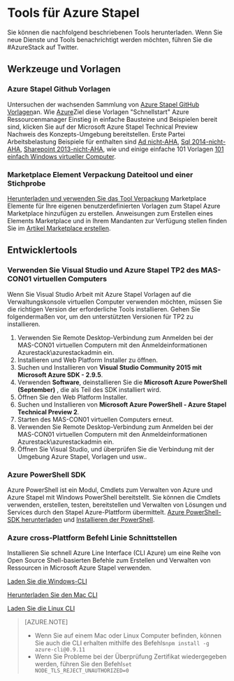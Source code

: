 <properties
    pageTitle="Tools und PaaS Dienste für Azure Stapel | Microsoft Azure"
    description="Erfahren Sie, wie Sie erste Schritte mit PaaS-Dienste in Azure Stapel."
    services="azure-stack"
    documentationCenter=""
    authors="ErikjeMS"
    manager="byronr"
    editor=""/>

<tags
    ms.service="multiple"
    ms.workload="na"
    ms.tgt_pltfrm="na"
    ms.devlang="na"
    ms.topic="article"
    ms.date="09/26/2016"
    ms.author="erikje"/>

# <a name="tools-for-azure-stack"></a>Tools für Azure Stapel

Sie können die nachfolgend beschriebenen Tools herunterladen. Wenn Sie neue Dienste und Tools benachrichtigt werden möchten, führen Sie die #AzureStack auf Twitter.

## <a name="template-tools"></a>Werkzeuge und Vorlagen

### <a name="azure-stack-github-templates"></a>Azure Stapel Github Vorlagen
Untersuchen der wachsenden Sammlung von [Azure Stapel GitHub Vorlagen](https://github.com/Azure/AzureStack-QuickStart-Templates)an. Wie [Azure](https://github.com/Azure/azure-quickstart-templates)Ziel diese Vorlagen "Schnellstart" Azure Ressourcenmanager Einstieg in einfache Bausteine und Beispielen bereit sind, klicken Sie auf der Microsoft Azure Stapel Technical Preview Nachweis des Konzepts-Umgebung bereitstellen. Erste Partei Arbeitsbelastung Beispiele für enthalten sind [Ad nicht-AHA](https://github.com/Azure/AzureStack-QuickStart-Templates/tree/master/ad-non-ha), [Sql 2014-nicht-AHA](https://github.com/Azure/AzureStack-QuickStart-Templates/tree/master/sql-2014-non-ha), [Sharepoint 2013-nicht-AHA](https://github.com/Azure/AzureStack-QuickStart-Templates/tree/master/sharepoint-2013-non-ha), wie und einige einfache 101 Vorlagen [101 einfach Windows virtueller Computer](https://github.com/Azure/AzureStack-QuickStart-Templates/tree/master/101-simple-windows-vm).


### <a name="marketplace-item-packaging-tool-and-sample"></a>Marketplace Element Verpackung Dateitool und einer Stichprobe
[Herunterladen und verwenden Sie das Tool Verpackung](http://www.aka.ms/azurestackmarketplaceitem) Marketplace Elemente für Ihre eigenen benutzerdefinierten Vorlagen zum Stapel Azure Marketplace hinzufügen zu erstellen. Anweisungen zum Erstellen eines Elements Marketplace und in Ihrem Mandanten zur Verfügung stellen finden Sie im [Artikel Marketplace erstellen](azure-stack-create-and-publish-marketplace-item.md).

## <a name="developer-tools"></a>Entwicklertools


### <a name="use-visual-studio-and-azure-stack-tp2-on-the-mas-con01-virtual-machine"></a>Verwenden Sie Visual Studio und Azure Stapel TP2 des MAS-CON01 virtuellen Computers
Wenn Sie Visual Studio Arbeit mit Azure Stapel Vorlagen auf die Verwaltungskonsole virtuellen Computer verwenden möchten, müssen Sie die richtigen Version der erforderliche Tools installieren. Gehen Sie folgendermaßen vor, um den unterstützten Versionen für TP2 zu installieren.

1. Verwenden Sie Remote Desktop-Verbindung zum Anmelden bei der MAS-CON01 virtuellen Computern mit den Anmeldeinformationen Azurestack\azurestackadmin ein.
2. Installieren und Web Platform Installer zu öffnen.
3. Suchen und Installieren von **Visual Studio Community 2015 mit Microsoft Azure SDK - 2.9.5**.
4. Verwenden **Software**, deinstallieren Sie die **Microsoft Azure PowerShell (September)** , die als Teil des SDK installiert wird.
5. Öffnen Sie den Web Platform Installer.
6. Suchen und Installieren von **Microsoft Azure PowerShell - Azure Stapel Technical Preview 2**. 
7. Starten des MAS-CON01 virtuellen Computers erneut.
8. Verwenden Sie Remote Desktop-Verbindung zum Anmelden bei der MAS-CON01 virtuellen Computern mit den Anmeldeinformationen Azurestack\azurestackadmin ein.
9. Öffnen Sie Visual Studio, und überprüfen Sie die Verbindung mit der Umgebung Azure Stapel, Vorlagen und usw.. 

### <a name="azure-powershell-sdk"></a>Azure PowerShell SDK
Azure PowerShell ist ein Modul, Cmdlets zum Verwalten von Azure und Azure Stapel mit Windows PowerShell bereitstellt. Sie können die Cmdlets verwenden, erstellen, testen, bereitstellen und Verwalten von Lösungen und Services durch den Stapel Azure-Plattform übermittelt.
[Azure PowerShell-SDK herunterladen](http://aka.ms/azStackPsh) und [Installieren der PowerShell](azure-stack-connect-powershell.md).

### <a name="azure-cross-platform-command-line-interfaces"></a>Azure cross-Plattform Befehl Linie Schnittstellen
Installieren Sie schnell Azure Line Interface (CLI Azure) um eine Reihe von Open Source Shell-basierten Befehle zum Erstellen und Verwalten von Ressourcen in Microsoft Azure Stapel verwenden.

[Laden Sie die Windows-CLI](http://aka.ms/azstack-windows-cli)

[Herunterladen Sie den Mac CLI](http://aka.ms/azstack-linux-cli)

[Laden Sie die Linux CLI](http://aka.ms/azstack-mac-cli)

>[AZURE.NOTE]
>
> + Wenn Sie auf einem Mac oder Linux Computer befinden, können Sie auch die CLI erhalten mithilfe des Befehls`npm install -g azure-cli@0.9.11`</br>
> + Wenn Sie Probleme bei der Überprüfung Zertifikat wiedergegeben werden, führen Sie den Befehl`set NODE_TLS_REJECT_UNAUTHORIZED=0`

